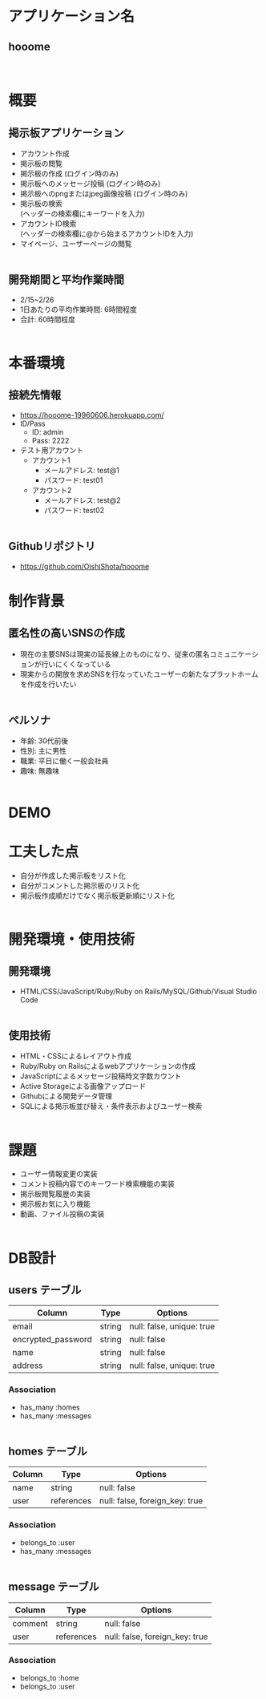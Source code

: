 # アプリケーション名
## hooome
<br>

# 概要
## 掲示板アプリケーション
- アカウント作成
- 掲示板の閲覧
- 掲示板の作成 (ログイン時のみ)
- 掲示板へのメッセージ投稿 (ログイン時のみ)
- 掲示板へのpngまたはjpeg画像投稿 (ログイン時のみ)
- 掲示板の検索 <br>
  (ヘッダーの検索欄にキーワードを入力)
- アカウントID検索 <br>
  (ヘッダーの検索欄に@から始まるアカウントIDを入力)
- マイページ、ユーザーページの閲覧
<br><br>

## 開発期間と平均作業時間
- 2/15~2/26
- 1日あたりの平均作業時間: 6時間程度
- 合計: 60時間程度
<br><br>

# 本番環境
## 接続先情報
- https://hooome-19960606.herokuapp.com/
- ID/Pass
  - ID: admin
  - Pass: 2222
- テスト用アカウント
  - アカウント1
    - メールアドレス: test@1
    - パスワード: test01
  - アカウント2
    - メールアドレス: test@2
    - パスワード: test02
<br><br>

## Githubリポジトリ
- https://github.com/OishiShota/hooome

# 制作背景
## 匿名性の高いSNSの作成
- 現在の主要SNSは現実の延長線上のものになり、従来の匿名コミュニケーションが行いにくくなっている
- 現実からの開放を求めSNSを行なっていたユーザーの新たなプラットホームを作成を行いたい
<br><br>

## ペルソナ
- 年齢: 30代前後
- 性別: 主に男性
- 職業: 平日に働く一般会社員
- 趣味: 無趣味
<br><br>

# DEMO

# 工夫した点
- 自分が作成した掲示板をリスト化
- 自分がコメントした掲示板のリスト化
- 掲示板作成順だけでなく掲示板更新順にリスト化
<br><br>

# 開発環境・使用技術
## 開発環境
- HTML/CSS/JavaScript/Ruby/Ruby on Rails/MySQL/Github/Visual Studio Code
<br><br>

## 使用技術
- HTML・CSSによるレイアウト作成
- Ruby/Ruby on Railsによるwebアプリケーションの作成
- JavaScriptによるメッセージ投稿時文字数カウント
- Active Storageによる画像アップロード
- Githubによる開発データ管理
- SQLによる掲示板並び替え・条件表示およびユーザー検索
<br><br>

# 課題
- ユーザー情報変更の実装
- コメント投稿内容でのキーワード検索機能の実装
- 掲示板閲覧履歴の実装
- 掲示板お気に入り機能
- 動画、ファイル投稿の実装
<br><br>

# DB設計
## users テーブル
| Column             | Type   | Options                   |
| ------------------ | ------ | ------------------------- |
| email              | string | null: false, unique: true |
| encrypted_password | string | null: false               |
| name               | string | null: false               |
| address            | string | null: false, unique: true |

### Association
- has_many :homes
- has_many :messages
<br><br>

## homes テーブル

| Column | Type       | Options                        |
| ------ | ---------- | ------------------------------ |
| name   | string     | null: false                    |
| user   | references | null: false, foreign_key: true |

### Association
- belongs_to :user
- has_many :messages
<br><br>

## message テーブル
| Column  | Type       | Options                        |
| ------- | ---------- | ------------------------------ |
| comment | string     | null: false                    |
| user    | references | null: false, foreign_key: true |

### Association
- belongs_to :home
- belongs_to :user
